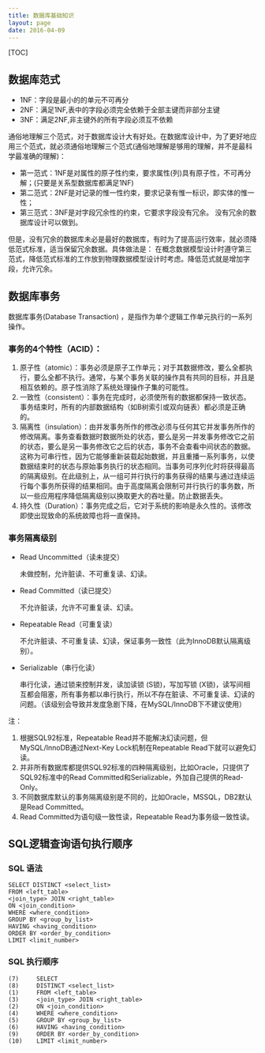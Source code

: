 ```yaml
---
title: 数据库基础知识
layout: page
date: 2016-04-09
---
```


[TOC]

## 数据库范式
- 1NF：字段是最小的的单元不可再分
- 2NF：满足1NF,表中的字段必须完全依赖于全部主键而非部分主键
- 3NF：满足2NF,非主键外的所有字段必须互不依赖

通俗地理解三个范式，对于数据库设计大有好处。在数据库设计中，为了更好地应用三个范式，就必须通俗地理解三个范式(通俗地理解是够用的理解，并不是最科学最准确的理解)：

- 第一范式：1NF是对属性的原子性约束，要求属性(列)具有原子性，不可再分解；(只要是关系型数据库都满足1NF)
- 第二范式：2NF是对记录的惟一性约束，要求记录有惟一标识，即实体的惟一性；
- 第三范式：3NF是对字段冗余性的约束，它要求字段没有冗余。 没有冗余的数据库设计可以做到。

但是，没有冗余的数据库未必是最好的数据库，有时为了提高运行效率，就必须降低范式标准，适当保留冗余数据。具体做法是： 在概念数据模型设计时遵守第三范式，降低范式标准的工作放到物理数据模型设计时考虑。降低范式就是增加字段，允许冗余。

## 数据库事务
数据库事务(Database Transaction) ，是指作为单个逻辑工作单元执行的一系列操作。

### 事务的4个特性（ACID）：
1. 原子性（atomic）：事务必须是原子工作单元；对于其数据修改，要么全都执行，要么全都不执行。通常，与某个事务关联的操作具有共同的目标，并且是相互依赖的。原子性消除了系统处理操作子集的可能性。
2. 一致性（consistent）：事务在完成时，必须使所有的数据都保持一致状态。事务结束时，所有的内部数据结构（如B树索引或双向链表）都必须是正确的。
3. 隔离性（insulation）：由并发事务所作的修改必须与任何其它并发事务所作的修改隔离。事务查看数据时数据所处的状态，要么是另一并发事务修改它之前的状态，要么是另一事务修改它之后的状态，事务不会查看中间状态的数据。这称为可串行性，因为它能够重新装载起始数据，并且重播一系列事务，以使数据结束时的状态与原始事务执行的状态相同。当事务可序列化时将获得最高的隔离级别。在此级别上，从一组可并行执行的事务获得的结果与通过连续运行每个事务所获得的结果相同。由于高度隔离会限制可并行执行的事务数，所以一些应用程序降低隔离级别以换取更大的吞吐量。防止数据丢失。
4. 持久性（Duration）：事务完成之后，它对于系统的影响是永久性的。该修改即使出现致命的系统故障也将一直保持。

### 事务隔离级别

- Read Uncommitted（读未提交）

    未做控制，允许脏读、不可重复读、幻读。

- Read Committed（读已提交）

    不允许脏读，允许不可重复读、幻读。

- Repeatable Read（可重复读）

    不允许脏读、不可重复读、幻读，保证事务一致性（此为InnoDB默认隔离级别）。

- Serializable（串行化读）

    串行化读，通过锁来控制并发，读加读锁 (S锁)，写加写锁 (X锁)，读写间相互都会阻塞，所有事务都以串行执行，所以不存在脏读、不可重复读、幻读的问题。（该级别会导致并发度急剧下降，在MySQL/InnoDB下不建议使用）

注：

1. 根据SQL92标准，Repeatable Read并不能解决幻读问题，但MySQL/InnoDB通过Next-Key Lock机制在Repeatable Read下就可以避免幻读。
2. 并非所有数据库都提供SQL92标准的四种隔离级别，比如Oracle，只提供了SQL92标准中的Read Committed和Serializable，外加自己提供的Read-Only。
3. 不同数据库默认的事务隔离级别是不同的，比如Oracle，MSSQL，DB2默认是Read Committed。
4. Read Committed为语句级一致性读，Repeatable Read为事务级一致性读。

## SQL逻辑查询语句执行顺序
### SQL 语法
```
SELECT DISTINCT <select_list>
FROM <left_table>
<join_type> JOIN <right_table>
ON <join_condition>
WHERE <where_condition>
GROUP BY <group_by_list>
HAVING <having_condition>
ORDER BY <order_by_condition>
LIMIT <limit_number>
```

### SQL 执行顺序
```
(7)     SELECT
(8)     DISTINCT <select_list>
(1)     FROM <left_table>
(3)     <join_type> JOIN <right_table>
(2)     ON <join_condition>
(4)     WHERE <where_condition>
(5)     GROUP BY <group_by_list>
(6)     HAVING <having_condition>
(9)     ORDER BY <order_by_condition>
(10)    LIMIT <limit_number>
```
